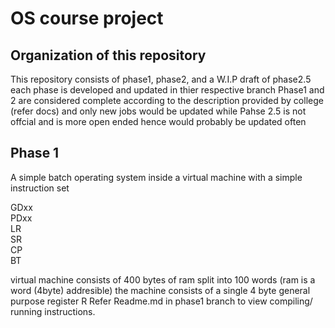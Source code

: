 # OS course project
## Organization of this repository

This repository consists of phase1, phase2, and a W.I.P draft of phase2.5
each phase is developed and updated in thier respective branch
Phase1 and 2 are considered complete according to the description provided by college (refer docs) and only new jobs would be updated 
while Pahse 2.5 is not offcial and is more open ended hence would probably be updated often


## Phase 1
A simple batch operating system inside a virtual machine with a simple instruction set

GDxx \
PDxx \
LR \
SR \
CP \
BT 

virtual machine consists of 400 bytes of ram split into 100 words (ram is a word (4byte) addresible) 
the machine consists of a single 4 byte general purpose register R
Refer Readme.md in phase1 branch to view compiling/ running instructions. 
